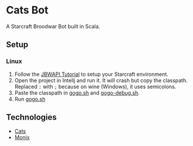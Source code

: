 # Cats Bot

A Starcraft Broodwar Bot built in Scala. 

## Setup

### Linux

1. Follow the [JBWAPI Tutorial](https://github.com/JavaBWAPI/Java-BWAPI-Tutorial/wiki) to setup your Starcraft environment.
2. Open the project in Intellj and run it. It will crash but copy the classpath. Replaced `:` with `;` because on wine (Windows),
    it uses semicolons.
3. Paste the classpath in [gogo.sh](./gogo.sh) and [gogo-debug.sh](./gogo-debug.sh).
4. Run [gogo.sh](./gogo.sh)
## Technologies

- [Cats](https://typelevel.org/cats/)
- [Monix](https://monix.io/)